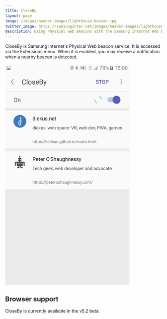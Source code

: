 ```yaml
---
title: CloseBy
layout: page
image: /images/header-images/lighthouse-beacon.jpg
twitter_image: https://samsunginter.net/images/header-images/lighthouse-beacon.jpg
description: Using Physical web Beacons with the Samsung Internet Web Browser
---
```

CloseBy is Samsung Internet's Physical Web beacon service. It is accessed via the
Extensions menu. When it is enabled, you may receive a notification when a nearby
beacon is detected.

![CloseBy showing Physical Web beacons](/images/docs/closeby-beacons.png)

## Browser support

CloseBy is currently available in the v5.2 beta.
